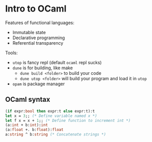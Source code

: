 # Intro to OCaml

Features of functional languages:

- Immutable state
- Declarative programming
- Referential transparency

Tools:

- `utop` is fancy repl (default `ocaml` repl sucks)
- `dune` is for building, like make
  - `dune build <folder>` to build your code
  - `dune utop <folder>` will build your program and load it in `utop`
- `opam` is package manager

## OCaml syntax

```ocaml
(if expr:bool then expr:t else expr:t):t
let x = 3;; (* Define variable named x *)
let f x = x + 1;; (* Define function to increment int *)
(a:int + b:int):int
(a:float +. b:float):float
a:string ^ b:string (* Concatenate strings *)
```
